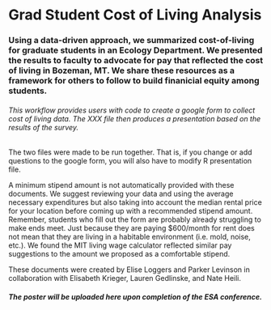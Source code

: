 # Grad Student Cost of Living Analysis 

### Using a data-driven approach, we summarized cost-of-living for graduate students in an Ecology Department. We presented the results to faculty to advocate for pay that reflected the cost of living in Bozeman, MT. We share these resources as a framework for others to follow to build finanicial equity among students. 

###### This workflow provides users with code to create a google form to collect cost of living data. The XXX file then produces a presentation based on the results of the survey. 

The two files were made to be run together. That is, if you change or add questions to the google form, you will also have to modify R presentation file. 

A minimum stipend amount is not automatically provided with these documents. We suggest reviewing your data and using the average necessary expenditures but also taking into account the median rental price for your location before coming up with a recommended stipend amount. Remember, students who fill out the form are probably already struggling to make ends meet. Just because they are paying $600/month for rent does not mean that they are living in a habitable environment (i.e. mold, noise, etc.). We found the MIT living wage calculator reflected similar pay suggestions to the amount we proposed as a comfortable stipend. 

These documents were created by Elise Loggers and Parker Levinson in collaboration with Elisabeth Krieger, Lauren Gedlinske, and Nate Heili.   

##### The poster will be uploaded here upon completion of the ESA conference. 
